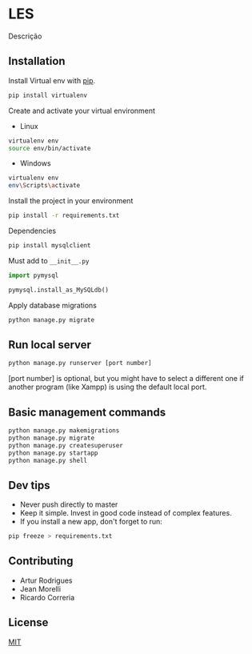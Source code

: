 # LES

Descrição 
## Installation

Install Virtual env with [pip](https://pypi.org/project/virtualenv/).

```bash
pip install virtualenv
```

Create and activate your virtual environment
- Linux
```bash
virtualenv env
source env/bin/activate
```
- Windows
```bash
virtualenv env
env\Scripts\activate
```

Install the project in your environment
```bash
pip install -r requirements.txt
```

Dependencies
```python
pip install mysqlclient
```

Must add to ``__init__.py``
```python
import pymysql

pymysql.install_as_MySQLdb()
```

Apply database migrations 
```python 
python manage.py migrate
```

## Run local server

```python 
python manage.py runserver [port number]
```
[port number] is optional, but you might have to select a different one if another program (like Xampp) is using the default local port.

## Basic management commands
```python
python manage.py makemigrations 
python manage.py migrate
python manage.py createsuperuser
python manage.py startapp
python manage.py shell
```

## Dev tips
* Never push directly to master
* Keep it simple. Invest in good code instead of complex features.
* If you install a new app, don't forget to run:
```python 
pip freeze > requirements.txt
```

## Contributing
- Artur Rodrigues
- Jean Morelli
- Ricardo Correria

## License
[MIT](https://choosealicense.com/licenses/mit/)